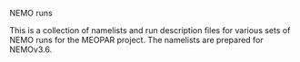 NEMO runs

This is a collection of namelists and run description files for various sets of NEMO runs for the MEOPAR project. The namelists are prepared for NEMOv3.6. 


